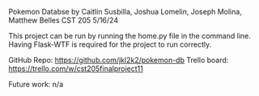 Pokemon Databse
by Caitlin Susbilla, Joshua Lomelin, Joseph Molina, Matthew Belles
CST 205
5/16/24

This project can be run by running the home.py file in the command line. Having Flask-WTF is required for the project to run correctly. 

GitHub Repo: https://github.com/jkl2k2/pokemon-db 
Trello board: https://trello.com/w/cst205finalproject11

Future work: n/a
